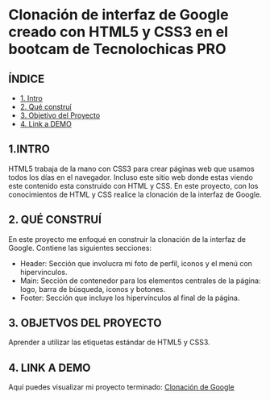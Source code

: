 # Clonación de interfaz de Google creado con HTML5 y CSS3 en el bootcam de Tecnolochicas PRO

## **ÍNDICE**
* [1. Intro](https://github.com/alodltg/clonacion_google/edit/main/README.md#%C3%ADndice)
* [2. Qué construí](https://github.com/alodltg/clonacion_google/edit/main/README.md#2-qu%C3%A9-constru%C3%AD)
* [3. Objetivo del Proyecto](https://github.com/alodltg/clonacion_google/edit/main/README.md#3-objetvos-del-proyecto)
* [4. Link a DEMO](https://github.com/alodltg/clonacion_google/edit/main/README.md#4-link-a-demo)

## 1.INTRO
HTML5 trabaja de la mano con CSS3 para crear páginas web que usamos todos los días en el navegador. Incluso este sitio web donde estas viendo este contenido esta construido con HTML y CSS. En este proyecto, con los conocimientos de HTML y CSS realice la clonación de la interfaz de Google. 

## 2. QUÉ CONSTRUÍ
En este proyecto me enfoqué en construir la clonación de la interfaz de Google. Contiene las siguientes secciones:

* Header: Sección que involucra mi foto de perfil, iconos y el menú con hipervinculos. 
* Main: Sección de contenedor para los elementos centrales de la página: logo, barra de búsqueda, iconos y botones. 
* Footer: Sección que incluye los hipervínculos al final de la página. 

## 3. OBJETVOS DEL PROYECTO
Aprender a utilizar las etiquetas estándar de HTML5 y CSS3.

## 4. LINK A DEMO
Aquí puedes visualizar mi proyecto terminado: [Clonación de Google](#)

